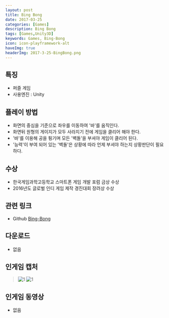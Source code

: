 ```yaml
---
layout: post
title: Bing Bong
date: 2017-03-25
categories: [Games]
description: Bing Bong
tags: [Games,Unity3D]
keywords: Games, Bing-Bong
icon: icon-playframework-alt
haveImg: true
headerImg: 2017-3-25-BingBong.png
---
```


## 특징
- 퍼즐 게임
- 사용엔진 : Unity

## 플레이 방법
- 화면의 중심을 기준으로 좌우를 이동하여 '바'를 움직인다.
- 화면뒤 원형의 게이지가 모두 사라지기 전에 게임을 클리어 해야 한다.
- '바'를 이용해 공을 튕기며 모든 '벽돌'을 부셔야 게임이 클리어 된다.
- '능력'이 부여 되어 있는 '벽돌'은 상황에 따라 언제 부셔야 하는지 상황판단이 필요하다.

## 수상
- 한국게임과학고등학교 스마트폰 게임 개발 포럼 금상 수상
- 2016년도 글로벌 인디 게임 제작 경진대회 장려상 수상

## 관련 링크
 - Github [Bing-Bong](https://github.com/GanZinam/Bing-Bong)

## 다운로드
- 없음

## 인게임 캡처
> ![1](http://postfiles14.naver.net/MjAxNzAzMjVfMjgx/MDAxNDkwMzc0NjQyMTQ2.4hbgdam_DPSs_0D1RZaE0iOpzAsFmvZ29Knd9y3JGE8g.6460TS3l9xi_CrrFcjwTaVj8lg9KKc4DLzDkDlZXt3og.PNG.kyechan99/%EA%B7%B8%EB%A6%BC8.png?type=w1)
> ![1](http://postfiles13.naver.net/MjAxNzAzMjVfMjAx/MDAxNDkwMzc0NjQyNDQ5.hhI9WUco2XmFmUgvEoQ6rwE8YoSWumxOObBZxdiKmo4g.wwofTt3OBxcFnOKGQAqCgso5kvv_NKtp07LiybUS14kg.PNG.kyechan99/%EA%B7%B8%EB%A6%BC9.png?type=w1)

## 인게임 동영상
- 없음
